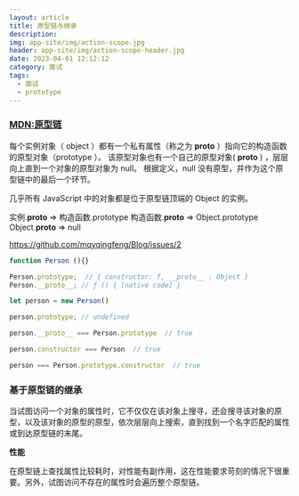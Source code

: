 ```yaml
---
layout: article
title: 原型链与继承
description: 
img: app-site/img/action-scope.jpg
header: app-site/img/action-scope-header.jpg
date: 2023-04-01 12:12:12
category: 面试
tags:
  - 面试
  - prototype
---
```


### [MDN:原型链](https://developer.mozilla.org/zh-CN/docs/Web/JavaScript/Inheritance_and_the_prototype_chain)

每个实例对象（ object ）都有一个私有属性（称之为 __proto__ ）指向它的构造函数的原型对象（prototype ）。
该原型对象也有一个自己的原型对象( __proto__ ) ，层层向上直到一个对象的原型对象为 null。
根据定义，null 没有原型，并作为这个原型链中的最后一个环节。

几乎所有 JavaScript 中的对象都是位于原型链顶端的 Object 的实例。





实例.__proto__ => 构造函数.prototype
构造函数.__proto__ => Object.prototype
Object.__proto__ => null

https://github.com/mqyqingfeng/Blog/issues/2

```javascript
function Person (){}

Person.prototype;  // { constructor: f, __proto__ : Object }
Person.__proto__; // ƒ () { [native code] }

let person = new Person()

person.prototype; // undefined

person.__proto__ === Person.prototype  // true

person.constructor === Person  // true

person === Person.prototype.constructor  // true

```


### 基于原型链的继承

当试图访问一个对象的属性时，它不仅仅在该对象上搜寻，还会搜寻该对象的原型，以及该对象的原型的原型，依次层层向上搜索，直到找到一个名字匹配的属性或到达原型链的末尾。

**性能**

在原型链上查找属性比较耗时，对性能有副作用，这在性能要求苛刻的情况下很重要。另外，试图访问不存在的属性时会遍历整个原型链。